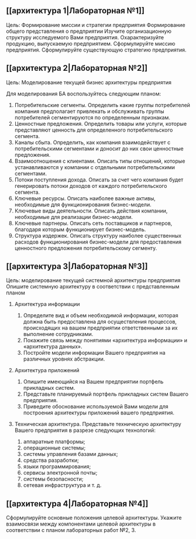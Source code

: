 ## [[архитектура 1|Лабораторная №1]]

Цель: Формирование миссии и стратегии предприятия
Формирование общего представления о предприятии
Изучите организационную структуру исследуемого Вами предприятия.
Охарактеризуйте продукцию, выпускаемую предприятием.
Сформулируйте миссию предприятия.
Сформулируйте существующую стратегию предприятия.

## [[архитектура 2|Лабораторная №2]]

Цель: Моделирование текущей бизнес архитектуры предприятия

Для моделирования БА воспользуйтесь следующим планом:

  1. Потребительские сегменты. Определить какие группы потребителей компания предполагает привлекать и обслуживать группы потребителей сегментируются по определенным признакам.
  2. Ценностные предложения. Определить товары или услуги, которые представляют ценность для определенного потребительского сегмента.
  3. Каналы сбыта. Определить, как компания взаимодействует с потребительскими сегментами и доносит до них свои ценностные предложения.
  4. Взаимоотношения с клиентами. Описать типы отношений, которые устанавливаются у компании с отдельными потребительскими сегментами.
  5. Потоки поступления дохода. Описать за счет чего компания будет генерировать потоки доходов от каждого потребительского сегмента.
  6. Ключевые ресурсы. Описать наиболее важные активы, необходимые для функционирования бизнес-модели.
  7. Ключевые виды деятельности. Описать действия компании, необходимые для реализации бизнес-модели.
  8. Ключевые партнеры. Описать сеть поставщиков и партнеров, благодаря которым функционирует бизнес-модель.
  9. Структура издержек. Описать структуру наиболее существенных расходов функционирования бизнес-модели для предоставления ценностного предложения потребительскому сегменту.

## [[архитектура 3|Лабораторная №3]]

Цель: моделирование текущей системной архитектуры предприятия
Опишите системную архитектуру в соответствии с представленным планом

1. Архитектура информации
	1. Определите вид и объем необходимой информации, которая должна быть предоставлена для осуществления процессов, происходящих на вашем предприятии ответственными за их выполнение сотрудниками.
	2. Покажите связь между понятиями «архитектура информации» и «архитектура данных».
	3. Постройте модели информации Вашего предприятия на различных уровнях абстракции.

2. Архитектура приложений
	1. Опишите имеющийся на Вашем предприятии портфель прикладных систем.
	2. Представьте планируемый портфель прикладных систем Вашего предприятия.
	3. Приведите обоснование используемой Вами модели для построения архитектуры приложений вашего предприятия.

3. Техническая архитектура. Представьте техническую архитектуру Вашего предприятия в разрезе следующих технологий:
	1. аппаратные платформы;
	2. операционные системы;
	3. системы управления базами данных;
	4. средства разработки;
	5. языки программирования;
	6. сервисы электронной почты;
	7. системы безопасности;
	8. сетевая инфраструктура и т. д.

## [[архитектура 4|Лабораторная №4]]

Сформулируйте основные положения целевой архитектуры. Укажите взаимосвязи между компонентами целевой архитектуры в соответствии с планом лабораторных работ №2, 3.
